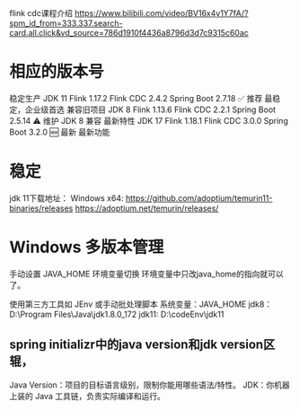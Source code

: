 flink cdc课程介绍
https://www.bilibili.com/video/BV16x4y1Y7fA/?spm_id_from=333.337.search-card.all.click&vd_source=786d1910f4436a8796d3d7c9315c60ac

# 相应的版本号
稳定生产	JDK 11	Flink 1.17.2	Flink CDC 2.4.2	Spring Boot 2.7.18	✅ 推荐	最稳定，企业级首选
兼容旧项目	JDK 8	Flink 1.13.6	Flink CDC 2.2.1	Spring Boot 2.5.14	⚠️ 维护	JDK 8 兼容
最新特性	JDK 17	Flink 1.18.1	Flink CDC 3.0.0	Spring Boot 3.2.0	🆕 最新	最新功能

# 稳定
jdk 11下载地址：
Windows x64: https://github.com/adoptium/temurin11-binaries/releases
https://adoptium.net/temurin/releases/
# Windows 多版本管理
手动设置 JAVA_HOME 环境变量切换
环境变量中只改java_home的指向就可以了。 


使用第三方工具如 JEnv 或手动批处理脚本
系统变量：JAVA_HOME 
    jdk8： D:\Program Files\Java\jdk1.8.0_172
    jdk11: D:\codeEnv\jdk11
## spring initializr中的java version和jdk version区辊，
Java Version：项目的目标语言级别，限制你能用哪些语法/特性。
JDK：你机器上装的 Java 工具链，负责实际编译和运行。
